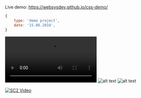 Live demo: https://websysdev.github.io/css-demo/

```javascript
{
	type: 'demo project',
	date: '15.06.2018',
}
```
![alt text](https://websysdev.github.io/css-demo/demo.mp4)
![alt text](https://websysdev.github.io/css-demo/demo.gif)
![alt text](https://websysdev.github.io/css-demo/demo.webp)

[![SC2 Video](https://websysdev.github.io/css-demo/demo.gif)](https://www.youtube.com/watch?v=--b-9HrKK6w)